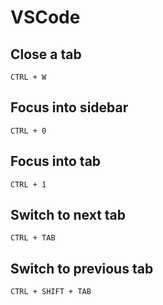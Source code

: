 # VSCode

## Close a tab
`CTRL + W`

## Focus into sidebar
`CTRL + 0`

## Focus into tab
`CTRL + 1`

## Switch to next tab
`CTRL + TAB`

## Switch to previous tab
`CTRL + SHIFT + TAB`